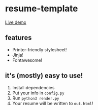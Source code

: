# resume-template

[Live demo](https://imsca.red/assets/resume.html)

## features

- Printer-friendly stylesheet!
- Jinja!
- Fontawesome!

## it's (mostly) easy to use!

1. Install dependencies
1. Put your info in `config.py`
1. Run `python3 render.py`
1. Your resume will be written to `out.html`!

